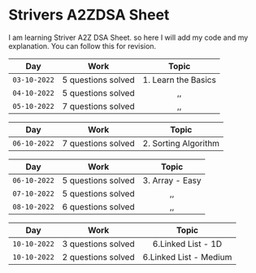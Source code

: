 # Strivers A2ZDSA Sheet
I am learning Striver A2Z DSA Sheet. so here I will add my code and my explanation. You can follow this for revision. 

|Day|Work|Topic|
|:--------:|:--------:|:--------:|
|```03-10-2022```| 5 questions solved | 1. Learn the Basics |
|```04-10-2022```| 5 questions solved | ,, |
|```05-10-2022```| 7 questions solved | ,, |

|Day|Work|Topic|
|:--------:|:--------:|:--------:|
|```06-10-2022```| 7 questions solved | 2. Sorting Algorithm |

|Day|Work|Topic|
|:--------:|:--------:|:--------:|
|```06-10-2022```| 5 questions solved | 3. Array - Easy |
|```07-10-2022```| 5 questions solved | ,, |
|```08-10-2022```| 6 questions solved | ,, |

|Day|Work|Topic|
|:--------:|:--------:|:--------:|
|```10-10-2022```| 3 questions solved | 6.Linked List - 1D |
|```10-10-2022```| 2 questions solved | 6.Linked List - Medium |

